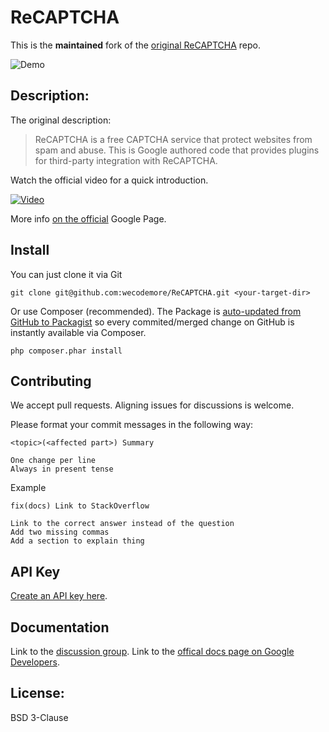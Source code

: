 # ReCAPTCHA

This is the **maintained** fork of the [original ReCAPTCHA](https://github.com/google/ReCAPTCHA) repo.

![Demo](http://i.imgur.com/pPNXFgx.gif)

## Description:

The original description:

> ReCAPTCHA is a free CAPTCHA service that protect websites from spam and abuse.
This is Google authored code that provides plugins for third-party integration
with ReCAPTCHA.

Watch the official video for a quick introduction.

[![Video](http://i.imgur.com/tZDwJeB.png)](https://www.youtube.com/watch?v=jwslDn3ImM0)

More info [on the official](http://www.google.com/recaptcha/intro/) Google Page.

## Install

You can just clone it via Git

    git clone git@github.com:wecodemore/ReCAPTCHA.git <your-target-dir>

Or use Composer (recommended).
The Package is [auto-updated from GitHub to Packagist](https://packagist.org/packages/wecodemore/recaptcha)
so every commited/merged change on GitHub is instantly available via Composer.

	php composer.phar install

## Contributing

We accept pull requests. Aligning issues for discussions is welcome.

Please format your commit messages in the following way:

    <topic>(<affected part>) Summary

	One change per line
	Always in present tense

Example

	fix(docs) Link to StackOverflow

	Link to the correct answer instead of the question
	Add two missing commas
	Add a section to explain thing

## API Key

[Create an API key here](https://www.google.com/recaptcha/admin/create).

## Documentation

Link to the [discussion group](http://groups.google.com/group/recaptcha).
Link to the [offical docs page on Google Developers](https://developers.google.com/recaptcha/).

## License:

BSD 3-Clause

